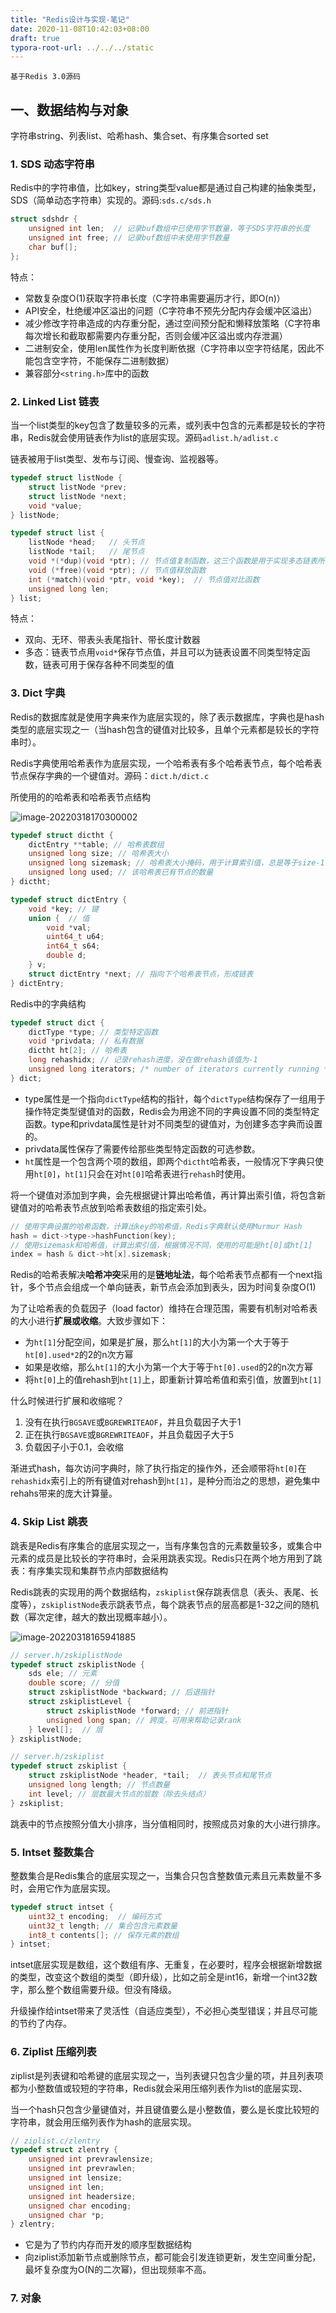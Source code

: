 ```yaml
---
title: "Redis设计与实现-笔记"
date: 2020-11-08T10:42:03+08:00
draft: true
typora-root-url: ../../../static
---
```


```
基于Redis 3.0源码
```

## 一、数据结构与对象

字符串string、列表list、哈希hash、集合set、有序集合sorted set

### 1. SDS 动态字符串

Redis中的字符串值，比如key，string类型value都是通过自己构建的抽象类型，SDS（简单动态字符串）实现的。源码:`sds.c/sds.h`

```c
struct sdshdr {
    unsigned int len;  // 记录buf数组中已使用字节数量，等于SDS字符串的长度
    unsigned int free; // 记录buf数组中未使用字节数量
    char buf[];
};
```

特点：

- 常数复杂度O(1)获取字符串长度（C字符串需要遍历才行，即O(n)）
- API安全，杜绝缓冲区溢出的问题（C字符串不预先分配内存会缓冲区溢出）
- 减少修改字符串造成的内存重分配，通过空间预分配和懒释放策略（C字符串每次增长和截取都需要内存重分配，否则会缓冲区溢出或内存泄漏）
- 二进制安全，使用len属性作为长度判断依据（C字符串以空字符结尾，因此不能包含空字符，不能保存二进制数据）
- 兼容部分`<string.h>`库中的函数

### 2. Linked List 链表

当一个list类型的key包含了数量较多的元素，或列表中包含的元素都是较长的字符串，Redis就会使用链表作为list的底层实现。源码`adlist.h/adlist.c`

链表被用于list类型、发布与订阅、慢查询、监视器等。

```c
typedef struct listNode {
    struct listNode *prev;
    struct listNode *next;
    void *value;
} listNode;

typedef struct list {
    listNode *head;   // 头节点
    listNode *tail;   // 尾节点
    void *(*dup)(void *ptr); // 节点值复制函数，这三个函数是用于实现多态链表所需的特定类型函数
    void (*free)(void *ptr); // 节点值释放函数
    int (*match)(void *ptr, void *key);  // 节点值对比函数
    unsigned long len;
} list;
```

特点：

- 双向、无环、带表头表尾指针、带长度计数器
- 多态：链表节点用`void*`保存节点值，并且可以为链表设置不同类型特定函数，链表可用于保存各种不同类型的值

### 3. Dict 字典

Redis的数据库就是使用字典来作为底层实现的，除了表示数据库，字典也是hash类型的底层实现之一（当hash包含的键值对比较多，且单个元素都是较长的字符串时）。

Redis字典使用哈希表作为底层实现，一个哈希表有多个哈希表节点，每个哈希表节点保存字典的一个键值对。源码：`dict.h/dict.c`

所使用的的哈希表和哈希表节点结构

![image-20220318170300002](/img/notes/redis-design-dict.png)

```c
typedef struct dictht {
    dictEntry **table; // 哈希表数组
    unsigned long size; // 哈希表大小
    unsigned long sizemask; // 哈希表大小掩码，用于计算索引值，总是等于size-1
    unsigned long used; // 该哈希表已有节点的数量
} dictht;

typedef struct dictEntry {
    void *key; // 键
    union {  // 值
        void *val;
        uint64_t u64;
        int64_t s64;
        double d;
    } v;
    struct dictEntry *next; // 指向下个哈希表节点，形成链表
} dictEntry;
```

Redis中的字典结构

```c
typedef struct dict {
    dictType *type; // 类型特定函数
    void *privdata; // 私有数据
    dictht ht[2]; // 哈希表
    long rehashidx; // 记录rehash进度，没在做rehash该值为-1
    unsigned long iterators; /* number of iterators currently running */
} dict;
```

- type属性是一个指向`dictType`结构的指针，每个`dictType`结构保存了一组用于操作特定类型键值对的函数，Redis会为用途不同的字典设置不同的类型特定函数。type和privdata属性是针对不同类型的键值对，为创建多态字典而设置的。
- privdata属性保存了需要传给那些类型特定函数的可选参数。
- `ht`属性是一个包含两个项的数组，即两个`dictht`哈希表，一般情况下字典只使用`ht[0]`，`ht[1]`只会在对`ht[0]`哈希表进行`rehash`时使用。

将一个键值对添加到字典，会先根据键计算出哈希值，再计算出索引值，将包含新键值对的哈希表节点放到哈希表数组的指定索引处。

```c
// 使用字典设置的哈希函数，计算出key的哈希值，Redis字典默认使用Murmur Hash
hash = dict->type->hashFunction(key);
// 使用sizemask和哈希值，计算出索引值，根据情况不同，使用的可能是ht[0]或ht[1]
index = hash & dict->ht[x].sizemask;
```

Redis的哈希表解决**哈希冲突**采用的是**链地址法**，每个哈希表节点都有一个next指针，多个节点会组成一个单向链表，新节点会添加到表头，因为时间复杂度O(1)

为了让哈希表的负载因子（load factor）维持在合理范围，需要有机制对哈希表的大小进行**扩展或收缩**。大致步骤如下：

- 为`ht[1]`分配空间，如果是扩展，那么`ht[1]`的大小为第一个大于等于`ht[0].used*2`的2的n次方幂
- 如果是收缩，那么`ht[1]`的大小为第一个大于等于`ht[0].used`的2的n次方幂
- 将`ht[0]`上的值rehash到`ht[1]`上，即重新计算哈希值和索引值，放置到`ht[1]`

什么时候进行扩展和收缩呢？

1. 没有在执行`BGSAVE`或`BGREWRITEAOF`，并且负载因子大于1
2. 正在执行`BGSAVE`或`BGREWRITEAOF`，并且负载因子大于5
3. 负载因子小于0.1，会收缩

渐进式hash，每次访问字典时，除了执行指定的操作外，还会顺带将`ht[0]`在`rehashidx`索引上的所有键值对rehash到`ht[1]`，是种分而治之的思想，避免集中rehahs带来的庞大计算量。

### 4. Skip List 跳表

跳表是Redis有序集合的底层实现之一，当有序集包含的元素数量较多，或集合中元素的成员是比较长的字符串时，会采用跳表实现。Redis只在两个地方用到了跳表：有序集实现和集群节点内部数据结构

Redis跳表的实现用的两个数据结构，`zskiplist`保存跳表信息（表头、表尾、长度等），`zskiplistNode`表示跳表节点，每个跳表节点的层高都是1-32之间的随机数（幂次定律，越大的数出现概率越小）。

![image-20220318165941885](/img/notes/redis-design-skiplist.png)

```c
// server.h/zskiplistNode
typedef struct zskiplistNode {
    sds ele; // 元素
    double score; // 分值
    struct zskiplistNode *backward; // 后退指针
    struct zskiplistLevel {
        struct zskiplistNode *forward; // 前进指针
        unsigned long span; // 跨度，可用来帮助记录rank
    } level[];  // 层
} zskiplistNode;

// server.h/zskiplist
typedef struct zskiplist {
    struct zskiplistNode *header, *tail;  // 表头节点和尾节点
    unsigned long length; // 节点数量
    int level; // 层数最大节点的层数（除去头结点）
} zskiplist;
```

跳表中的节点按照分值大小排序，当分值相同时，按照成员对象的大小进行排序。

### 5. Intset 整数集合

整数集合是Redis集合的底层实现之一，当集合只包含整数值元素且元素数量不多时，会用它作为底层实现。

```c
typedef struct intset {
    uint32_t encoding;  // 编码方式
    uint32_t length; // 集合包含元素数量
    int8_t contents[]; // 保存元素的数组
} intset;
```

intset底层实现是数组，这个数组有序、无重复，在必要时，程序会根据新增数据的类型，改变这个数组的类型（即升级），比如之前全是int16，新增一个int32数字，那么整个数组需要升级。但没有降级。

升级操作给intset带来了灵活性（自适应类型），不必担心类型错误；并且尽可能的节约了内存。

### 6. Ziplist 压缩列表

ziplist是列表键和哈希键的底层实现之一，当列表键只包含少量的项，并且列表项都为小整数值或较短的字符串，Redis就会采用压缩列表作为list的底层实现、

当一个hash只包含少量键值对，并且键值要么是小整数值，要么是长度比较短的字符串，就会用压缩列表作为hash的底层实现。

```c
// ziplist.c/zlentry
typedef struct zlentry {
    unsigned int prevrawlensize;
    unsigned int prevrawlen;
    unsigned int lensize;
    unsigned int len;
    unsigned int headersize;
    unsigned char encoding;
    unsigned char *p;
} zlentry;
```

- 它是为了节约内存而开发的顺序型数据结构
- 向ziplist添加新节点或删除节点，都可能会引发连锁更新，发生空间重分配，最坏复杂度为O(N的二次幂)，但出现频率不高。

### 7. 对象






